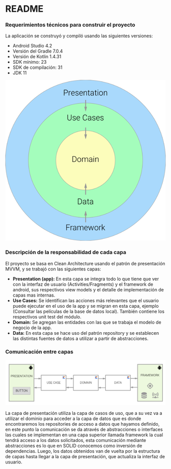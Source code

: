 # README #

### Requerimientos técnicos para construir el proyecto ###

La aplicación se construyó y compiló usando las siguientes versiones:

* Android Studio 4.2
* Versión del Gradle 7.0.4
* Versión de Kotlin 1.4.31
* SDK mínimo: 23
* SDK de compilación: 31
* JDK 11

![Getting Started](./images/clean.png)

### Descripción de la responsabilidad de cada capa ###

El proyecto se basa en Clean Architecture usando el patrón de presentación MVVM, y se trabajó con las siguientes capas:

* **Presentation (app):** En esta capa se integra todo lo que tiene que ver con la interfaz de usuario (Activities/Fragments) y el framework de android, sus respectivos view models y el detalle de implementación de capas mas internas.
* **Use Cases:** Se identifican las acciones más relevantes que el usuario puede ejecutar en el uso de la app y se migran en esta capa, ejemplo (Consultar las películas de la base de datos local). También contiene los respectivos unit test del módulo.
* **Domain:** Se agregan las entidades con las que se trabaja el modelo de negocio de la app.
* **Data:** En esta capa se hace uso del patrón repository y se establecen las distintas fuentes de datos a utilizar a partir de abstracciones.

### Comunicación entre capas ###

![Getting Started](./images/clean_comunication.png)

La capa de presentación utiliza la capa de casos de uso, que a su vez va a utilizar el dominio para acceder a la capa de datos que es donde encontraremos los repositories de acceso a datos que hayamos definido, en este punto la comunicación se da através de abstracciones o interfaces las cuales se implementan en una capa superior llamada framework la cual tendrá acceso a los datos solicitados, esta comunicación mediante abstracciones es lo que en SOLID conocemos como inversión de dependencias. Luego, los datos obtenidos van de vuelta por la estructura de capas hasta llegar a la capa de presentación, que actualiza la interfaz de usuario.
